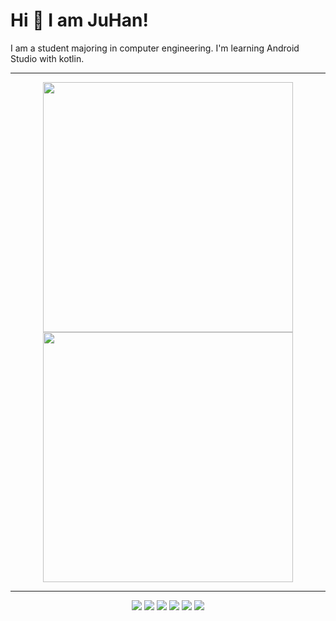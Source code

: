 
# Hi 👋 I am JuHan! 
I am a student majoring in computer engineering. I'm learning Android Studio with kotlin.

---

<p align="center">
  <img src="https://github-readme-stats.vercel.app/api?username=Juice-Han&show_icons=true&theme=bear" width="400">
  <img src="https://github-readme-streak-stats.herokuapp.com?user=Juice-Han&theme=dark&hide_border=true" width="400">
</p>

---
<p align="center">
  <img src="https://img.shields.io/badge/-Visual%20Studio%20Code-23A9F2?style=flat-square&logo=Visual%20Studio%20Code&logoColor=white"/>
  <img src="https://img.shields.io/badge/-Github-181717?style=flat-square&logo=GitHub&logoColor=white"/>
  <img src="https://img.shields.io/badge/-Git-F44D27?style=flat-square&logo=Git&logoColor=white"/>
  <img src="https://img.shields.io/badge/Android Studio-3DDC84?style=flat-square&logo=Android Studio&logoColor=white"/>
  <img src="https://img.shields.io/badge/Kotlin-0095D5?style=flat-square&logo=Kotlin&logoColor=white"/>
  <img src="https://img.shields.io/badge/C++-00599C?style=flat-square&logo=C++&logoColor=white"/></a>
</p>
